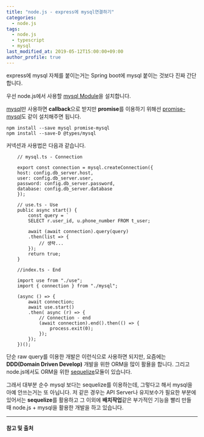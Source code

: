 ```yaml
---
title: "node.js - express에 mysql연결하기"
categories: 
  - node.js
tags:
  - node.js
  - typescript
  - mysql
last_modified_at: 2019-05-12T15:00:00+09:00
author_profile: true
---
```


express에 mysql 자체를 붙이는거는 Spring boot에 mysql 붙이는 것보다 진짜 간단합니다.

우선 node.js에서 사용할 [mysql Module](https://www.npmjs.com/package/mysql)을 설치합니다.

[mysql](https://www.npmjs.com/package/mysql)만 사용하면 **callback**으로 받지만 **promise**를 이용하기 위해선
[promise-mysql](https://www.npmjs.com/package/promise-mysql)도 같이 설치해주면 됩니다.

    npm install --save mysql promise-mysql
    npm install --save-D @types/mysql

커넥션과 사용법은 다음과 같습니다.

        // mysql.ts - Connection

        export const connection = mysql.createConnection({
        host: config.db_server.host,
        user: config.db_server.user,
        password: config.db_server.password,
        database: config.db_server.database
        });

        // use.ts - Use
        public async start() {
            const query = `
            SELECT r.user_id, u.phone_number FROM t_user;

            await (await connection).query(query)
            .then(list => {
                // 생략...
            });
            return true;
        }

        //index.ts - End

        import use from "./use";
        import { connection } from "./mysql";

        (async () => {
            await connection;
            await use.start()
            .then( async (r) => {
                // Connection - end
                (await connection).end().then(() => {
                    process.exit(0);
                });
            });
        })();

단순 raw query를 이용한 개발은 이런식으로 사용하면 되지만, 요즘에는 **DDD(Domain Driven Develop)** 개발을 위한 ORM을 많이 활욜을 합니다.
그리고 node.js에서도 ORM을 위한 [sequelize](https://sequelize.org/)모듈이 있습니다.

그래서 대부분 순수 mysql 보다는 sequelize를 이용하는데, 그렇다고 해서 mysql을 아예 안쓰는거는 또 아닙니다.
저 같은 경우는 API Server나 유지보수가 필요한 부분에 있어서는 **sequelize**를 활용하고 그 이외에 **배치작업**같은 부가적인 기능을 빨리 만들 때 node.js + mysql을 활용한 개발을 하고 있습니다.

---
#### 참고 및 출처